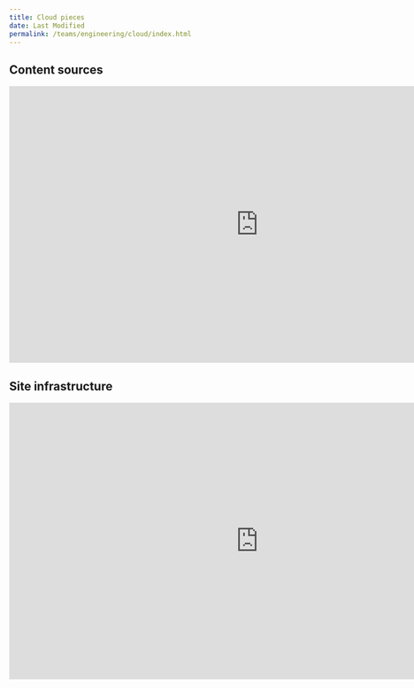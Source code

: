 ```yaml
---
title: Cloud pieces
date: Last Modified 
permalink: /teams/engineering/cloud/index.html
---
```


<!-- todo: make this dynamically generated based on https://airtable.com/tbljtxqTt6NGVAqO6/viwVuEQrOgfOSskga?blocks=hide
-->

## Content sources

<iframe width="900" height="500" frameborder="0"
  src="https://observablehq.com/embed/@aaronhans/stuff?cells=chart"></iframe>

## Site infrastructure

<iframe width="900" height="500" frameborder="0"
  src="https://observablehq.com/embed/@aaronhans/stuff/2?cells=chart"></iframe>
